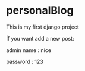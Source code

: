# personalBlog
This is my first django project

İf you want add a new post:

admin name : nice 

password : 123
